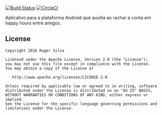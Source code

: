 [![Build Status](https://travis-ci.org/orogersilva/racha-conta-android.svg?branch=master)](https://travis-ci.org/orogersilva/racha-conta-android) [![CircleCI](https://circleci.com/gh/orogersilva/racha-conta-android/tree/master.svg?style=svg)](https://circleci.com/gh/orogersilva/racha-conta-android/tree/master)

Aplicativo para a plataforma Android que auxilia ao rachar a conta em happy hours entre amigos.

License
-------

    Copyright 2016 Roger Silva

    Licensed under the Apache License, Version 2.0 (the "License");
    you may not use this file except in compliance with the License.
    You may obtain a copy of the License at

       http://www.apache.org/licenses/LICENSE-2.0

    Unless required by applicable law or agreed to in writing, software
    distributed under the License is distributed on an "AS IS" BASIS,
    WITHOUT WARRANTIES OR CONDITIONS OF ANY KIND, either express or implied.
    See the License for the specific language governing permissions and
    limitations under the License.